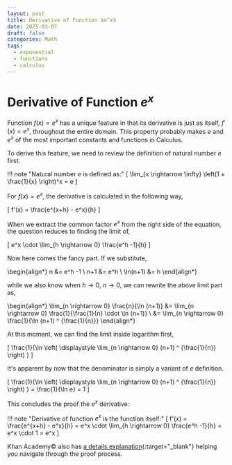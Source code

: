 ```yaml
---
layout: post
title: Derivative of Function $e^x$
date: 2025-03-07
draft: false
categories: Math
tags:
  - exponential
  - functions
  - calculus
---
```


# Derivative of Function $e^x$

Function $f(x) = e^x$ has a unique feature in that its derivative is just as itself, $f'(x) = e^x$, throughout the entire domain. This property probably makes $e$ and $e^x$  of the most important constants and functions in Calculus. 

To derive this feature, we need to review the definition of natural number $e$ first. 

!!! note "Natural number $e$ is defined as:"
    \[
    \lim_{x \rightarrow \infty} \left(1 + \frac{1}{x} \right)^x = e
    \]

For $f(x) = e^x$, the derivative is calculated in the following way,

\[
f'(x) = \frac{e^{x+h} - e^x}{h}
\]

When we extract the common factor $e^x$ from the right side of the equation, the question reduces to finding the limit of,

\[
e^x \cdot \lim_{h \rightarrow 0} \frac{e^h -1}{h}
\]

Now here comes the fancy part. If we substitute,

\begin{align*}
n &= e^h -1 \\
n+1 &= e^h \\
\ln(n+1) &= h
\end{align*}

while we also know when $h \rightarrow 0$, $n \rightarrow 0$, we can rewrite the above limit part as,

\begin{align*}
\lim_{n \rightarrow 0} \frac{n}{\ln (n+1)} 
&= \lim_{n \rightarrow 0} \frac{1}{\frac{1}{n} \cdot \ln (n+1)} \\
&= \lim_{n \rightarrow 0} \frac{1}{\ln (n+1) ^ {\frac{1}{n}}} 
\end{align*}

At this moment, we can find the limit inside logarithm first,

\[
\frac{1}{\ln \left( \displaystyle \lim_{n \rightarrow 0} (n+1) ^ {\frac{1}{n}} \right) }
\]

It's apparent by now that the denominator is simply a variant of $e$ definition. 

\[
\frac{1}{\ln \left( \displaystyle \lim_{n \rightarrow 0} (n+1) ^ {\frac{1}{n}} \right) } = \frac{1}{\ln e} = 1
\]

This concludes the proof the $e^x$ derivative:

!!! note "Derivative of function $e^x$ is the function itself:"
    \[
    f'(x) = \frac{e^{x+h} - e^x}{h} = e^x \cdot \lim_{h \rightarrow 0} \frac{e^h -1}{h} = e^x \cdot 1 = e^x
    \]

Khan Academy© also has [a details explanation](https://www.khanacademy.org/math/ap-calculus-ab/ab-differentiation-1-new/ab-2-7/a/proof-the-derivative-of-is){:target="\_blank"} helping you navigate through the proof process. 